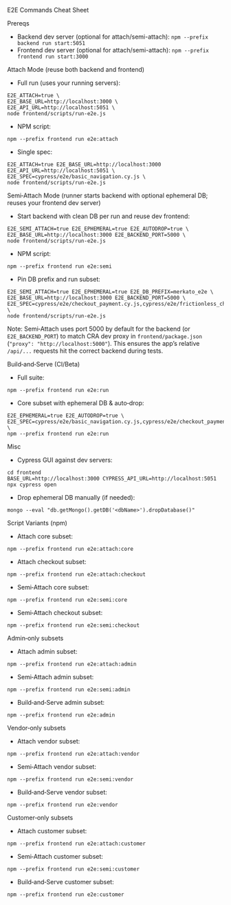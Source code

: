 E2E Commands Cheat Sheet

Prereqs
- Backend dev server (optional for attach/semi-attach): `npm --prefix backend run start:5051`
- Frontend dev server (optional for attach/semi-attach): `npm --prefix frontend run start:3000`

Attach Mode (reuse both backend and frontend)
- Full run (uses your running servers):
```
E2E_ATTACH=true \
E2E_BASE_URL=http://localhost:3000 \
E2E_API_URL=http://localhost:5051 \
node frontend/scripts/run-e2e.js
```
- NPM script:
```
npm --prefix frontend run e2e:attach
```
- Single spec:
```
E2E_ATTACH=true E2E_BASE_URL=http://localhost:3000 E2E_API_URL=http://localhost:5051 \
E2E_SPEC=cypress/e2e/basic_navigation.cy.js \
node frontend/scripts/run-e2e.js
```

Semi‑Attach Mode (runner starts backend with optional ephemeral DB; reuses your frontend dev server)
- Start backend with clean DB per run and reuse dev frontend:
```
E2E_SEMI_ATTACH=true E2E_EPHEMERAL=true E2E_AUTODROP=true \
E2E_BASE_URL=http://localhost:3000 E2E_BACKEND_PORT=5000 \
node frontend/scripts/run-e2e.js
```
- NPM script:
```
npm --prefix frontend run e2e:semi
```
- Pin DB prefix and run subset:
```
E2E_SEMI_ATTACH=true E2E_EPHEMERAL=true E2E_DB_PREFIX=merkato_e2e \
E2E_BASE_URL=http://localhost:3000 E2E_BACKEND_PORT=5000 \
E2E_SPEC=cypress/e2e/checkout_payment.cy.js,cypress/e2e/frictionless_checkout.cy.js \
node frontend/scripts/run-e2e.js
```

Note: Semi‑Attach uses port 5000 by default for the backend (or `E2E_BACKEND_PORT`) to match CRA dev proxy in `frontend/package.json` (`"proxy": "http://localhost:5000"`). This ensures the app’s relative `/api/...` requests hit the correct backend during tests.

Build‑and‑Serve (CI/Beta)
- Full suite:
```
npm --prefix frontend run e2e:run
```
- Core subset with ephemeral DB & auto‑drop:
```
E2E_EPHEMERAL=true E2E_AUTODROP=true \
E2E_SPEC=cypress/e2e/basic_navigation.cy.js,cypress/e2e/checkout_payment.cy.js \
npm --prefix frontend run e2e:run
```

Misc
- Cypress GUI against dev servers:
```
cd frontend
BASE_URL=http://localhost:3000 CYPRESS_API_URL=http://localhost:5051 npx cypress open
```
- Drop ephemeral DB manually (if needed):
```
mongo --eval "db.getMongo().getDB('<dbName>').dropDatabase()"
```

Script Variants (npm)
- Attach core subset:
```
npm --prefix frontend run e2e:attach:core
```
- Attach checkout subset:
```
npm --prefix frontend run e2e:attach:checkout
```
- Semi‑Attach core subset:
```
npm --prefix frontend run e2e:semi:core
```
- Semi‑Attach checkout subset:
```
npm --prefix frontend run e2e:semi:checkout
```

Admin‑only subsets
- Attach admin subset:
```
npm --prefix frontend run e2e:attach:admin
```
- Semi‑Attach admin subset:
```
npm --prefix frontend run e2e:semi:admin
```
- Build‑and‑Serve admin subset:
```
npm --prefix frontend run e2e:admin
```

Vendor‑only subsets
- Attach vendor subset:
```
npm --prefix frontend run e2e:attach:vendor
```
- Semi‑Attach vendor subset:
```
npm --prefix frontend run e2e:semi:vendor
```
- Build‑and‑Serve vendor subset:
```
npm --prefix frontend run e2e:vendor
```

Customer‑only subsets
- Attach customer subset:
```
npm --prefix frontend run e2e:attach:customer
```
- Semi‑Attach customer subset:
```
npm --prefix frontend run e2e:semi:customer
```
- Build‑and‑Serve customer subset:
```
npm --prefix frontend run e2e:customer
```

